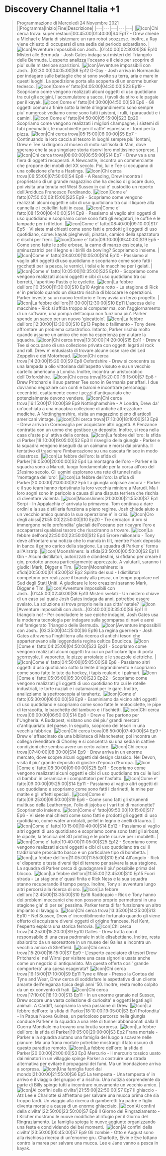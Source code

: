 # Discovery Channel Italia +1
> Programmazione di Mercoledì 24 Novembre 2021
||Programma|Inizio|Fine|Descrizione|
|---|---|---|---|---|
|![Icon](https://guidatv.sky.it/uuid/3b43f90d-9f54-44dd-aa73-352155250099/cover?md5ChecksumParam=252fe3993daeb69171a31f053edeb2bb)|Chi cerca trova: super restauri|00:45:00|01:40:00|S4 Ep17 - Drew chiede a Michael e Maria di sistemare un raro robot scozzese. Inoltre, a Ray viene chiesto di occuparsi di una sedia del periodo edoardiano.
|![Icon](https://guidatv.sky.it/uuid/beb68538-5787-4b20-932a-25d1ff8ac862/cover?md5ChecksumParam=01f807d77f1b6c659d38776acdc330b7)|Avventure impossibili con Josh...|01:40:00|02:30:00|S6 Ep10 Misteri alle Bermuda - Josh Gates indaga sui misteri del Triangolo delle Bermuda. L'esperto analizza l'oceano e il cielo per scoprire di piu' sulle misteriose sparizioni.
|![Icon](https://guidatv.sky.it/uuid/dfc82e50-7bb2-4d74-8a73-1ec3979e959c/cover?md5ChecksumParam=01f807d77f1b6c659d38776acdc330b7)|Avventure impossibili con Josh...|02:30:00|04:05:00|S6 Ep12 D-Day - Josh arriva in Normandia per indagare sulle battaglie che si sono svolte su terra, aria e mare in questi luoghi. La spedizione porta alla scoperta di un enorme bunker tedesco.
|![Icon](https://guidatv.sky.it/uuid/92f1af89-4694-44fc-85b0-9263f6a83fa9/cover?md5ChecksumParam=afc8697cd298a0008a5d843260a9e7bc)|Come e' fatto|04:05:00|04:30:00|S23 Ep19 - Scopriamo come vengono realizzati alcuni oggetti di uso quotidiano tra cui gli acciaini, l'accumulatore a sacca, i tavoli da stiro e le pagaie per il kayak.
|![Icon](https://guidatv.sky.it/uuid/ceeb45b2-489e-492c-ac10-44dc65eb57e8/cover?md5ChecksumParam=983ea92682b62462f46a69bde188db1d)|Come e' fatto|04:30:00|04:50:00|S8 Ep6 - Gli oggetti comuni a finire sotto la lente d'ingrandimento sono sempre piu' numerosi: vediamo come sono fatti i pistoni, i rulli, i paracaduti e i camini.
|![Icon](https://guidatv.sky.it/uuid/e55d0772-c284-4297-8fab-30f989f1b54d/cover?md5ChecksumParam=afc8697cd298a0008a5d843260a9e7bc)|Come e' fatto|04:50:00|05:15:00|S23 Ep20 - Scopriamo come vengono realizzati i migliori champagne, i sistemi di tubi pneumatici, le macchinette per il caffe' espresso e i forni per la pizza.
|![Icon](https://guidatv.sky.it/uuid/5086073c-8519-4f75-9f8f-9592151bb00f/cover?md5ChecksumParam=26e638cca8ee9d9e3d1368425bc5cc52)|Chi cerca trova|05:15:00|06:00:00|S5 Ep7 - Continuando la loro caccia al tesoro in luoghi sempre piu' lontani, Drew e Tee si dirigono al museo di moto sull'isola di Man, dove sperano che la sua singolare storia riservi loro moltissime sorprese.
|![Icon](https://guidatv.sky.it/uuid/documentari_cover_b74U3_gUf.png)|Chi cerca trova|06:00:00|06:55:00|S14 Ep7 - Drew va a una fiera di oggetti recuperati. A Newcastle, incontra un commerciante che propone dei mobili del XX secolo. Poi, lui e Tee si occupano di una collezione d'arte a Hastings.
|![Icon](https://guidatv.sky.it/uuid/c9aa09a5-942a-4bac-96ee-f701ed6feb11/cover?md5ChecksumParam=46fb8a89d6c1c16c5269a0a955d49580)|Chi cerca trova|06:55:00|07:50:00|S4 Ep8 - A Reading, Drew incontra il proprietario di un grande magazzino che ha deciso di giocare duro, poi visita una tenuta nel West Sussex in cui e' custodito un reperto dell'Arciduca Francesco Ferdinando.
|![Icon](https://guidatv.sky.it/uuid/7bc01101-24ac-47c8-bdda-fde7c72d1e97/cover?md5ChecksumParam=03af8f4260fc15cfaee39bd6f078f617)|Come e' fatto|07:50:00|08:15:00|S25 Ep9 - Scopriamo come vengono realizzati alcuni oggetti e cibi di uso quotidiano tra cui il liquore alla cannella e i coltellini fatti in casa.
|![Icon](https://guidatv.sky.it/uuid/227d8bad-fded-4000-90f3-add02c3116a6/cover?md5ChecksumParam=2a3ccb2f01756fd6303f6a728f2d7927)|Come e' fatto|08:15:00|08:40:00|S14 Ep9 - Passiamo al vaglio altri oggetti di uso quotidiano e scopriamo come sono fatti gli erogatori, le cuffie e le lampade per i riflettori.
|![Icon](https://guidatv.sky.it/uuid/45c45ce5-27f3-406d-9563-b74783300478/cover?md5ChecksumParam=e3fa2fd86cdc5cb71cade7adb0df55b1)|Come e' fatto|08:40:00|09:10:00|S17 Ep5 - Vi siete mai chiesti come sono fatti e prodotti gli oggetti di uso quotidiano, come: kayak pieghevoli, pinatas, camion della spazzatura e dischi per freni.
|![Icon](https://guidatv.sky.it/uuid/c18e5200-ede2-4cc4-805b-3a8ab290f213/cover?md5ChecksumParam=cd036370efb629a7888fc26f186c0ea5)|Come e' fatto|09:10:00|09:40:00|S19 Ep5 - Come sono fatte le zolle erbose, la carne di manzo essiccata, le sminuzzatrici per il legno e i birilli da bowling? Scopriamolo insieme.
|![Icon](https://guidatv.sky.it/uuid/424f2bd1-a8d0-4956-bcb4-d1c77c2516a3/cover?md5ChecksumParam=2a3ccb2f01756fd6303f6a728f2d7927)|Come e' fatto|09:40:00|10:05:00|S14 Ep10 - Passiamo al vaglio altri oggetti di uso quotidiano e scopriamo come sono fatti i rocchetti per la pesca, le vernici, i telai e le macchine per i gelati.
|![Icon](https://guidatv.sky.it/uuid/5e7e029d-9ade-41c5-bc2d-995298c23275/cover?md5ChecksumParam=03af8f4260fc15cfaee39bd6f078f617)|Come e' fatto|10:05:00|10:35:00|S25 Ep10 - Scopriamo come vengono realizzati alcuni oggetti e cibi di uso quotidiano tra cui berretti, l'aperitivo Pastis e le cyclette.
|![Icon](https://guidatv.sky.it/uuid/e40afcce-0d70-48b9-916a-bbcd2d850866/cover?md5ChecksumParam=ea3051980d6a19957312fd7815a22bd0)|La febbre dell'oro|10:35:00|11:30:00|S10 Ep10 Argine rotto - La stagione di Rick e' in pericolo quando un disastro rischia di bloccare le operazioni. Parker investe su un nuovo territorio e Tony avvia un terzo progetto.
|![Icon](https://guidatv.sky.it/uuid/f7d079ef-be3c-491a-8ee8-29152ca045b3/cover?md5ChecksumParam=ea3051980d6a19957312fd7815a22bd0)|La febbre dell'oro|11:30:00|12:30:00|S10 Ep11 L'ascesa delle macchine - Rick si affida troppo ai computer ma, con l'aggiornamento di un software, una pompa dell'acqua non funziona piu'. Parker spende un sacco per un nuovo 'giocattolo'.
|![Icon](https://guidatv.sky.it/uuid/95ed0375-830a-42f7-b7e9-67a8148bec33/cover?md5ChecksumParam=ea3051980d6a19957312fd7815a22bd0)|La febbre dell'oro|12:30:00|13:30:00|S10 Ep13 Pepite o fallimento - Tony deve affrontare un problema catastrofico. Intanto, Parker rischia molto quando assume un amico che non ha esperienza per aiutare la squadra.
|![Icon](https://guidatv.sky.it/uuid/eeba6a03-7d41-4e1f-83d2-cacadb5d3b51/cover?md5ChecksumParam=0438dc8519a70491e0befba5573e4d28)|Chi cerca trova|13:30:00|14:20:00|S15 Ep11 - Drew e Tee si occupano di una collezione privata con oggetti legati al rock and roll. Drew e' entusiasta di trovare alcune cose rare dei Led Zeppelin e dei Motorhead.
|![Icon](https://guidatv.sky.it/uuid/6417a383-5683-4bd2-856b-2903261470cb/cover?md5ChecksumParam=b36d56401d51f20bf058a65e0994b00b)|Chi cerca trova|14:20:00|15:20:00|S9 Ep8 Oxfordshire - Drew si concentra su una lampada a olio vittoriana dall'aspetto vissuto e su un vecchio cartello americano a Londra. Inoltre, incontra un aristocratico dell'Oxfordshire.
|![Icon](https://guidatv.sky.it/uuid/d36a2ca4-8ea6-429c-9e5e-3d4b8e1e7537/cover?md5ChecksumParam=51355284da34f9c0c784ae649c6aab21)|Chi cerca trova|15:20:00|16:15:00|S7 Ep8 - Drew Pritchard e il suo partner Tee sono in Germania per affari. I due dovranno negoziare con conti e baroni e incontrare personaggi eccentrici, esattamente come i pezzi d'antiquariato che potenzialmente devono vendere.
|![Icon](https://guidatv.sky.it/uuid/ccdd94a0-068d-44e6-9973-f8db97d339bf/cover?md5ChecksumParam=b36d56401d51f20bf058a65e0994b00b)|Chi cerca trova|16:15:00|17:10:00|S9 Ep9 Nottinghamshire - A Londra, Drew da' un'occhiata a una macabra collezione di antiche attrezzature mediche. A Nottinghamshire, visita un magazzino pieno di articoli americani vintage.
|![Icon](https://guidatv.sky.it/uuid/530e81be-f43b-489f-97c4-10f823dec49f/cover?md5ChecksumParam=b248cc79130b8853b259491f3b7d27f2)|Chi cerca trova|17:10:00|18:10:00|S13 Ep9 - Drew arriva in Cornovaglia per acquistare altri oggetti. A Penzance contratta con un uomo che gestisce un deposito. Inoltre, si reca nella casa d'aste piu' attiva della contea.
|![Icon](https://guidatv.sky.it/uuid/e8d0df1f-c56e-4766-87da-85956f581a93/cover?md5ChecksumParam=4f87041ec5e3329a7549acc9b9bd7f13)|La febbre dell'oro: la sfida di Parker|18:10:00|19:05:00|S2 Ep3 Il risveglio della giungla - Parker e la squadra vengono inseguiti da un caimano e morsi dai piranha. Il tentativo di trascinare l'imbarcazione su una cascata finisce in modo disastroso.
|![Icon](https://guidatv.sky.it/uuid/01863465-75d7-414a-94ee-1a71f4652aeb/cover?md5ChecksumParam=4f87041ec5e3329a7549acc9b9bd7f13)|La febbre dell'oro: la sfida di Parker|19:05:00|20:00:00|S2 Ep4 La montagna dell'oro - Parker e la squadra sono a Marudi, luogo fondamentale per la corsa all'oro del 21esimo secolo. Gli uomini esplorano una rete di tunnel nella 'montagna dell'oro'.
|![Icon](https://guidatv.sky.it/uuid/61282133-92cb-400d-9f7d-ca00f0d6092e/cover?md5ChecksumParam=4f87041ec5e3329a7549acc9b9bd7f13)|La febbre dell'oro: la sfida di Parker|20:00:00|21:00:00|S2 Ep5 La giungla colpisce ancora - Parker e il suo team hanno ripristinato la loro vecchia miniera a Marudi. Ma i loro sogni sono in pericolo a causa di una disputa terriera che rischia di diventare violenta.
|![Icon](https://guidatv.sky.it/uuid/e0044531-8c7d-4ba9-976f-878635a0afae/cover?md5ChecksumParam=fe5891ea0374482777fc9d0b3407bf90)|Moonshiners|21:00:00|21:55:00|S7 Ep1 Serpi - In Appalachia e' arrivata la primavera. Tom continua a dare ordini e la sua distilleria funziona a pieno regime. Josh chiede aiuto a un vecchio amico quando la sua operazione e' in crisi.
|![Icon](https://guidatv.sky.it/uuid/6811561d-d57b-4749-8726-87885a55538c/cover?md5ChecksumParam=73afaa453935efc210fe4db7a94d3842)|Oro degli abissi|21:55:00|22:50:00|S10 Ep20 - Tre cercatori d'oro si immergono nelle profondita' glaciali dell'oceano per ricavare l'oro e accaparrarsi qualsiasi tesoro che riusciranno a trovare.
|![Icon](https://guidatv.sky.it/uuid/8cbf63f5-9e2b-448e-8320-100b82ce77ac/cover?md5ChecksumParam=34529e2fae04a60ab4253d58d30444ea)|La febbre dell'oro|22:50:00|23:50:00|S12 Ep4 Errore milionario - Tony deve affrontare una notizia che lo manda in tilt, mentre Frank deposita in banca il primo carico della stagione. La squadra di Parker e' ferma all'Airstrip.
|![Icon](https://guidatv.sky.it/uuid/3366c92a-5b02-45b3-8ad3-870361aac58d/cover?md5ChecksumParam=0e9402482c795b8148bfbdc5faff3267)|Moonshiners: la sfida|23:50:00|00:50:00|S2 Ep1 Il Gin - Alcuni distillatori, autorizzati e clandestini, si sfidano per creare il gin, prodotto ancora particolarmente apprezzato. A valutarli, saranno i giudici Mark, Digger e Tim.
|![Icon](https://guidatv.sky.it/uuid/e4dc5881-7fce-44bd-9860-f4f95850ef49/cover?md5ChecksumParam=0e9402482c795b8148bfbdc5faff3267)|Moonshiners: la sfida|00:50:00|01:45:00|S2 Ep2 Spirito del sud - I distillatori competono per realizzare il brandy alla pesca, un tempo popolare nel Sud degli Stati Uniti. A giudicare le loro creazioni saranno Mark, Digger e Tim.
|![Icon](https://guidatv.sky.it/uuid/bebaf2a3-6e02-4c74-80fa-35dca39ff90c/cover?md5ChecksumParam=01f807d77f1b6c659d38776acdc330b7)|Avventure impossibili con Josh...|01:45:00|02:40:00|S6 Ep13 Misteri svelati - Un mistero chiave di un caso sul quale Josh Gates indaga da anni, potrebbe essere svelato. La soluzione si trova proprio nella sua citta' natale?
|![Icon](https://guidatv.sky.it/uuid/1ed6594c-a20b-4fbe-b38b-30b4b8fd25b7/cover?md5ChecksumParam=01f807d77f1b6c659d38776acdc330b7)|Avventure impossibili con Josh...|02:40:00|03:35:00|S6 Ep11 Il triangolo no! - Per concludere le sue epiche indagini, Josh Gates usa la moderna tecnologia per indagare sulla scomparsa di navi e aerei nel famigerato Triangolo delle Bermuda.
|![Icon](https://guidatv.sky.it/uuid/c1064722-bf89-4d8c-be9f-0daa88ac2955/cover?md5ChecksumParam=01f807d77f1b6c659d38776acdc330b7)|Avventure impossibili con Josh...|03:35:00|04:25:00|S6 Ep16 La regina guerriera - Josh Gates attraversa l'Inghilterra alla ricerca di antichi tesori che appartenevano alla leggendaria regina celtica Boudicca.
|![Icon](https://guidatv.sky.it/uuid/4b3339c0-a78b-4eaf-92b1-7174c1009f75/cover?md5ChecksumParam=afc8697cd298a0008a5d843260a9e7bc)|Come e' fatto|04:25:00|04:50:00|S23 Ep21 - Scopriamo come vengono realizzati alcuni oggetti tra cui un particolare tipo di porta scorrevole, il vaporetto, le pizze arrotolate e le spazzole elettriche.
|![Icon](https://guidatv.sky.it/uuid/9d061f48-5d17-4a82-88fb-9eb48c949f56/cover?md5ChecksumParam=983ea92682b62462f46a69bde188db1d)|Come e' fatto|04:50:00|05:05:00|S8 Ep8 - Passiamo altri oggetti d'uso quotidiano sotto la lente d'ingrandimento e scopriamo come sono fatte le tute da hockey, i tapis roulant e i palmari.
|![Icon](https://guidatv.sky.it/uuid/9752fbea-8776-4567-a678-b773fb91eb2b/cover?md5ChecksumParam=afc8697cd298a0008a5d843260a9e7bc)|Come e' fatto|05:05:00|05:30:00|S23 Ep22 - Scopriamo come vengono realizzati gli oggetti di uso quotidiano tra cui le rotelle industriali, le torte nuziali e i catamarani per le gare. Inoltre, analizziamo la spettroscopia al terahertz.
|![Icon](https://guidatv.sky.it/uuid/a8672512-3324-47b4-988d-c1f0b1a221cb/cover?md5ChecksumParam=983ea92682b62462f46a69bde188db1d)|Come e' fatto|05:30:00|06:00:00|S8 Ep9 - Esaminiamo da vicino altri oggetti di uso quotidiano e scopriamo come sono fatte le motociclette, le pipe di terracotta, le bacchette del tamburo e i fischietti.
|![Icon](https://guidatv.sky.it/uuid/8cd818dd-4477-4401-b973-5f397c30b6ab/cover?md5ChecksumParam=df643dadfae1b2c71bc1107a59f12e83)|Chi cerca trova|06:00:00|06:50:00|S14 Ep8 - Drew e Tee partono per l'Ungheria. A Budapest, visitano uno dei piu' grandi mercati d'antiquariato del paese. In seguito, scoprono dei tesori in una vecchia fabbrica.
|![Icon](https://guidatv.sky.it/uuid/52bc87f8-502b-407c-8c71-f7f738251e6b/cover?md5ChecksumParam=46fb8a89d6c1c16c5269a0a955d49580)|Chi cerca trova|06:50:00|07:40:00|S4 Ep9 - Drew e' affascinato da una biblioteca di Manchester, poi incontra un collega rivenditore di Chorley e si concentra su una sedia in cattive condizioni che sembra avere un certo valore.
|![Icon](https://guidatv.sky.it/uuid/8cd818dd-4477-4401-b973-5f397c30b6ab/cover?md5ChecksumParam=df643dadfae1b2c71bc1107a59f12e83)|Chi cerca trova|07:40:00|08:30:00|S14 Ep9 - Drew arriva in un enorme mercato, dove scopre alcuni oggetti dal design classico. Nel Devon, visita il piu' grande deposito di giostre d'epoca d'Europa.
|![Icon](https://guidatv.sky.it/uuid/46d15fa9-f79a-439a-b06a-aaa51a7dffe5/cover?md5ChecksumParam=61ebe1076816f4f6a72e47e8fdb0c959)|Come e' fatto|08:30:00|09:00:00|S25 Ep11 - Scopriamo come vengono realizzati alcuni oggetti e cibi di uso quotidiano tra cui le luci di bambu' in ceramica e i compattatori per l'asfalto.
|![Icon](https://guidatv.sky.it/uuid/36a4ac13-c340-46e7-915f-cbc401bcd265/cover?md5ChecksumParam=2a3ccb2f01756fd6303f6a728f2d7927)|Come e' fatto|09:00:00|09:25:00|S14 Ep11 - Passiamo al vaglio altri oggetti di uso quotidiano e scopriamo come sono fatti i clarinetti, le mine per matite e gli effetti speciali.
|![Icon](https://guidatv.sky.it/uuid/6bacab74-f13c-48b9-b851-031e1e12eb96/cover?md5ChecksumParam=cd036370efb629a7888fc26f186c0ea5)|Come e' fatto|09:25:00|09:50:00|S19 Ep6 - Come sono fatti gli strumenti multiuso della Leatherman, l'olio di jojoba e i vari tipi di marionette? Scopriamolo insieme.
|![Icon](https://guidatv.sky.it/uuid/1c1794c3-1bfd-47b0-8d08-4af057f5e60e/cover?md5ChecksumParam=e3fa2fd86cdc5cb71cade7adb0df55b1)|Come e' fatto|09:50:00|10:15:00|S17 Ep6 - Vi siete mai chiesti come sono fatti e prodotti gli oggetti di uso quotidiano, come wafer arrotolati, pellet in legno e anelli di laurea.
|![Icon](https://guidatv.sky.it/uuid/096c3581-c3b1-4c87-b2f2-41581949b32e/cover?md5ChecksumParam=2a3ccb2f01756fd6303f6a728f2d7927)|Come e' fatto|10:15:00|10:40:00|S14 Ep12 - Passiamo al vaglio altri oggetti di uso quotidiano e scopriamo come sono fatti gli airboat, le cipolle, la tecnica del 3D printing e le porte ricurve per i mobiletti.
|![Icon](https://guidatv.sky.it/uuid/b2763113-b21a-4427-9383-63a132ff7e0f/cover?md5ChecksumParam=61ebe1076816f4f6a72e47e8fdb0c959)|Come e' fatto|10:40:00|11:05:00|S25 Ep12 - Scopriamo come vengono realizzati alcuni oggetti e cibi di uso quotidiano tra cui il tradizionale prosciutto basco e un particolare tipo di bombetta.
|![Icon](https://guidatv.sky.it/uuid/773864dd-be5a-4871-af6c-392c7fb8272d/cover?md5ChecksumParam=ea3051980d6a19957312fd7815a22bd0)|La febbre dell'oro|11:05:00|11:55:00|S10 Ep14 All'angolo - Rick e' disperato e testa diversi tipi di terreno per salvare la sua stagione. La squadra di Parker cerca di guadagnare il piu' possibile prima del blocco.
|![Icon](https://guidatv.sky.it/uuid/950e7e3a-faa7-4fcf-8bfe-726fd10acee3/cover?md5ChecksumParam=ea3051980d6a19957312fd7815a22bd0)|La febbre dell'oro|11:55:00|12:45:00|S10 Ep15 Fuori strada - La stagione e' quasi finita e Rick Ness e la sua squadra stanno recuperando il tempo perso. Inoltre, Tony si avventura lungo altri percorsi alla ricerca di oro.
|![Icon](https://guidatv.sky.it/uuid/6ddfbb37-f639-451e-a6b4-1dbb6138a3c0/cover?md5ChecksumParam=ea3051980d6a19957312fd7815a22bd0)|La febbre dell'oro|12:45:00|13:35:00|S10 Ep16 Raddoppio - Rick e Tony hanno dei problemi meccanici che non possono proprio permettersi in una stagione gia' di per se' pessima. Parker tenta di far funzionare un altro impianto di lavaggio.
|![Icon](https://guidatv.sky.it/uuid/41aa0743-3ae2-4770-a69a-4cc6fbf50e99/cover?md5ChecksumParam=b248cc79130b8853b259491f3b7d27f2)|Chi cerca trova|13:35:00|14:25:00|S13 Ep10 - Nel Sussex, Drew e' incredibilmente fortunato quando gli viene offerto di acquistare diversi oggetti di origine francese. Nel Kent, l'esperto esplora una storica ferrovia.
|![Icon](https://guidatv.sky.it/uuid/0916d87d-eae0-41df-bebc-664c6bbca4c6/cover?md5ChecksumParam=b36d56401d51f20bf058a65e0994b00b)|Chi cerca trova|14:25:00|15:20:00|S9 Ep10 Galles - Drew tratta con il responsabile di una casa padronale in stile elisabettiano. Inoltre, resta sbalordito da un esoreattore in un museo del Galles e incontra un vecchio amico di Sheffield.
|![Icon](https://guidatv.sky.it/uuid/8b35b807-b12b-4f70-9f8a-5a1643d77b80/cover?md5ChecksumParam=51355284da34f9c0c784ae649c6aab21)|Chi cerca trova|15:20:00|16:15:00|S7 Ep9 - L'esperto cacciatore di tesori Drew Pritchard e' nel Wirral per visitare una casa signorile usata anche come un negozio di antiquariato. Ma questa offerta cosi' grande comportera' una spesa esagerata?
|![Icon](https://guidatv.sky.it/uuid/009d0e72-b584-4657-b881-75756c678edb/cover?md5ChecksumParam=b36d56401d51f20bf058a65e0994b00b)|Chi cerca trova|16:15:00|17:10:00|S9 Ep11 Tyne e Wear - Presso la Contea del Tyne and Wear, Drew cerca di soddisfare le aspettative di un cliente amante dell'eleganza tipica degli anni '50. Inoltre, resta molto colpito da un ex convento di frati.
|![Icon](https://guidatv.sky.it/uuid/e7dea66f-6b31-4adf-a834-8ba66da94411/cover?md5ChecksumParam=b248cc79130b8853b259491f3b7d27f2)|Chi cerca trova|17:10:00|18:10:00|S13 Ep11 - In un enorme granaio nel Sussex, Drew scopre una vasta collezione di curiosita' e oggetti legati agli animali. A Cardiff, scopriamo la vera passione di Drew.
|![Icon](https://guidatv.sky.it/uuid/fc4c0296-684c-47c6-ad8d-bc435cdbcfd0/cover?md5ChecksumParam=de71aa405ef0985815146a9ea833ad90)|La febbre dell'oro: la sfida di Parker|18:10:00|19:05:00|S3 Ep1 Profondita' - In Papua Nuova Guinea, un pericoloso percorso nella giungla conduce Parker e la squadra a una rete di tunnel abbandonati dalla II Guerra Mondiale ma trovano una brutta sorpresa.
|![Icon](https://guidatv.sky.it/uuid/0d8b57ea-d3d8-4635-a21e-a837a289462f/cover?md5ChecksumParam=de71aa405ef0985815146a9ea833ad90)|La febbre dell'oro: la sfida di Parker|19:05:00|20:00:00|S3 Ep2 Frana mortale - Parker e la squadra aiutano una famiglia del luogo a scavare nelle pianure. Ma una frana mortale potrebbe mostrargli il lato oscuro di questo paradiso remoto.
|![Icon](https://guidatv.sky.it/uuid/553e757f-da3f-4fd1-a306-48d1706269a0/cover?md5ChecksumParam=de71aa405ef0985815146a9ea833ad90)|La febbre dell'oro: la sfida di Parker|20:00:00|21:00:00|S3 Ep3 Mercurio - Il mercurio tossico usato dai minatori in un villaggio spinge Parker a costruire una strada alternativa per evitare il propagarsi dei fumi. Ma un'inondazione arriva a sorpresa.
|![Icon](https://guidatv.sky.it/uuid/785f2f6e-798f-40d3-a67e-c86ff25e57ba/cover?md5ChecksumParam=2b3cfa67c0e84d4fb138ea93d3cdf429)|Una famiglia fuori dal mondo|21:00:00|21:55:00|S6 Ep5 La tempesta - Una tempesta e' in arrivo e il viaggio del gruppo e' a rischio. Una notizia sorprendente da parte di Billy spinge tutti a incontrare nuovamente un vecchio amico.
|![Icon](https://guidatv.sky.it/uuid/c0ff380a-02d9-4a6a-8803-3a088b41e14f/cover?md5ChecksumParam=f5c6b22a08fee0f65cd6234114f8ddb5)|Ai confini della civilta'|21:55:00|22:50:00|S7 Ep7 Il ghiaccio - Atz Lee e Charlotte si affrettano per salvare una mucca prima che sia troppo tardi. Un viaggio alla ricerca di gamberetti tra padre e figlio diventa mortale a causa di un enorme ghiacciaio.
|![Icon](https://guidatv.sky.it/uuid/c19c39d0-ce29-47cf-bab8-082bbb73236a/cover?md5ChecksumParam=f5c6b22a08fee0f65cd6234114f8ddb5)|Ai confini della civilta'|22:50:00|23:50:00|S7 Ep8 Il Giorno del Ringraziamento - I Kilcher mostrano le nuove modifiche al rifugio per il Giorno del Ringraziamento. La famiglia spiega le nuove aggiunte organizzando una festa e condividendo dei bei momenti.
|![Icon](https://guidatv.sky.it/uuid/cc0d44fb-7775-42d9-b600-c64084abd14e/cover?md5ChecksumParam=f5c6b22a08fee0f65cd6234114f8ddb5)|Ai confini della civilta'|23:50:00|00:45:00|S7 Ep9 Gli zombie - Otto e August sono alla rischiosa ricerca di un'enorme gru. Charlotte, Eivin e Eve lottano contro la marea per salvare una mucca. Lee e Jane vanno a pesca in kayak.